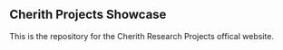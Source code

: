 ## Cherith Projects Showcase

This is the repository for the Cherith Research Projects offical website. 
